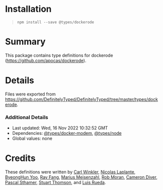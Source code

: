 # Installation
> `npm install --save @types/dockerode`

# Summary
This package contains type definitions for dockerode (https://github.com/apocas/dockerode).

# Details
Files were exported from https://github.com/DefinitelyTyped/DefinitelyTyped/tree/master/types/dockerode.

### Additional Details
 * Last updated: Wed, 16 Nov 2022 10:32:52 GMT
 * Dependencies: [@types/docker-modem](https://npmjs.com/package/@types/docker-modem), [@types/node](https://npmjs.com/package/@types/node)
 * Global values: none

# Credits
These definitions were written by [Carl Winkler](https://github.com/seikho), [Nicolas Laplante](https://github.com/nlaplante), [ByeongHun Yoo](https://github.com/isac322), [Ray Fang](https://github.com/lazarusx), [Marius Meisenzahl](https://github.com/meisenzahl), [Rob Moran](https://github.com/thegecko), [Cameron Diver](https://github.com/CameronDiver), [Pascal Sthamer](https://github.com/p4sca1), [Stuart Thomson](https://github.com/stuartthomson), and [Luis Rueda](https://github.com/userlerueda).
